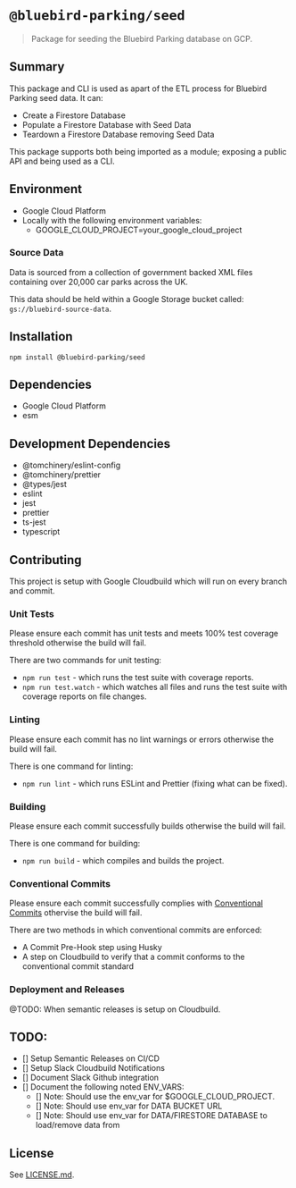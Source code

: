 # `@bluebird-parking/seed`

> Package for seeding the Bluebird Parking database on GCP.

## Summary

This package and CLI is used as apart of the ETL process for Bluebird Parking seed data. It can:
- Create a Firestore Database
- Populate a Firestore Database with Seed Data
- Teardown a Firestore Database removing Seed Data

This package supports both being imported as a module; exposing a public API and being used as a CLI.

## Environment

- Google Cloud Platform
- Locally with the following environment variables:
  - GOOGLE_CLOUD_PROJECT=your_google_cloud_project
  
### Source Data

Data is sourced from a collection of government backed XML files containing over 20,000 car parks
across the UK. 

This data should be held within a Google Storage bucket called: `gs://bluebird-source-data`. 

## Installation

`npm install @bluebird-parking/seed`

## Dependencies

- Google Cloud Platform
- esm

## Development Dependencies

- @tomchinery/eslint-config
- @tomchinery/prettier
- @types/jest
- eslint
- jest
- prettier
- ts-jest
- typescript

## Contributing

This project is setup with Google Cloudbuild which will run on every branch and commit. 

### Unit Tests 

Please ensure each commit has unit tests and meets 100% test coverage threshold otherwise
the build will fail. 

There are two commands for unit testing:
- `npm run test` - which runs the test suite with coverage reports.
- `npm run test.watch` - which watches all files and runs the test suite with coverage reports on file changes.

### Linting

Please ensure each commit has no lint warnings or errors otherwise the build will fail. 

There is one command for linting:
- `npm run lint` - which runs ESLint and Prettier (fixing what can be fixed).

### Building

Please ensure each commit successfully builds otherwise the build will fail.

There is one command for building:
- `npm run build` - which compiles and builds the project.

### Conventional Commits

Please ensure each commit successfully complies with [Conventional Commits](https://www.conventionalcommits.org/en/v1.0.0-beta.4/) othervise the build will fail.

There are two methods in which conventional commits are enforced:
- A Commit Pre-Hook step using Husky
- A step on Cloudbuild to verify that a commit conforms to the conventional commit standard

### Deployment and Releases

@TODO: When semantic releases is setup on Cloudbuild.

## TODO:

- [] Setup Semantic Releases on CI/CD
- [] Setup Slack Cloudbuild Notifications
- [] Document Slack Github integration
- [] Document the following noted ENV_VARS:
  - [] Note: Should use the env_var for $GOOGLE_CLOUD_PROJECT.
  - [] Note: Should use env_var for DATA BUCKET URL
  - [] Note: Should use env_var for DATA/FIRESTORE DATABASE to load/remove data from

## License

See [LICENSE.md](https://github.com/Bluebird-Parking/bluebird-parking-seed/blob/master/LICENSE).

